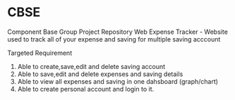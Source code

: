 # CBSE
Component Base Group Project Repository 
Web Expense Tracker - Website used to track all of your expense and saving for multiple saving acccount

Targeted Requirement
1. Able to create,save,edit and delete saving account
2. Able to save,edit and delete expenses and saving details
3. Able to view all expenses and saving in one dahsboard (graph/chart)
4. Able to create personal account and login to it.
